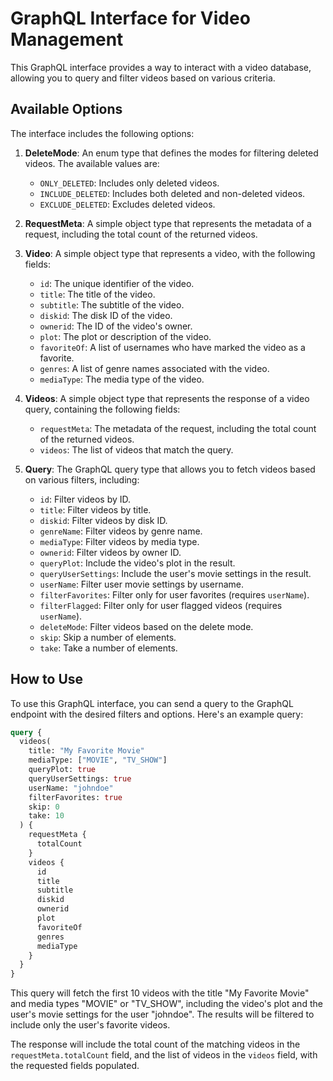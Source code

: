 # GraphQL Interface for Video Management

This GraphQL interface provides a way to interact with a video database, allowing you to query and filter videos based on various criteria.

## Available Options

The interface includes the following options:

1. **DeleteMode**: An enum type that defines the modes for filtering deleted videos. The available values are:
   - `ONLY_DELETED`: Includes only deleted videos.
   - `INCLUDE_DELETED`: Includes both deleted and non-deleted videos.
   - `EXCLUDE_DELETED`: Excludes deleted videos.

2. **RequestMeta**: A simple object type that represents the metadata of a request, including the total count of the returned videos.

3. **Video**: A simple object type that represents a video, with the following fields:
   - `id`: The unique identifier of the video.
   - `title`: The title of the video.
   - `subtitle`: The subtitle of the video.
   - `diskid`: The disk ID of the video.
   - `ownerid`: The ID of the video's owner.
   - `plot`: The plot or description of the video.
   - `favoriteOf`: A list of usernames who have marked the video as a favorite.
   - `genres`: A list of genre names associated with the video.
   - `mediaType`: The media type of the video.

4. **Videos**: A simple object type that represents the response of a video query, containing the following fields:
   - `requestMeta`: The metadata of the request, including the total count of the returned videos.
   - `videos`: The list of videos that match the query.

5. **Query**: The GraphQL query type that allows you to fetch videos based on various filters, including:
   - `id`: Filter videos by ID.
   - `title`: Filter videos by title.
   - `diskid`: Filter videos by disk ID.
   - `genreName`: Filter videos by genre name.
   - `mediaType`: Filter videos by media type.
   - `ownerid`: Filter videos by owner ID.
   - `queryPlot`: Include the video's plot in the result.
   - `queryUserSettings`: Include the user's movie settings in the result.
   - `userName`: Filter user movie settings by username.
   - `filterFavorites`: Filter only for user favorites (requires `userName`).
   - `filterFlagged`: Filter only for user flagged videos (requires `userName`).
   - `deleteMode`: Filter videos based on the delete mode.
   - `skip`: Skip a number of elements.
   - `take`: Take a number of elements.

## How to Use

To use this GraphQL interface, you can send a query to the GraphQL endpoint with the desired filters and options. Here's an example query:

```graphql
query {
  videos(
    title: "My Favorite Movie"
    mediaType: ["MOVIE", "TV_SHOW"]
    queryPlot: true
    queryUserSettings: true
    userName: "johndoe"
    filterFavorites: true
    skip: 0
    take: 10
  ) {
    requestMeta {
      totalCount
    }
    videos {
      id
      title
      subtitle
      diskid
      ownerid
      plot
      favoriteOf
      genres
      mediaType
    }
  }
}
```

This query will fetch the first 10 videos with the title "My Favorite Movie" and media types "MOVIE" or "TV_SHOW", including the video's plot and the user's movie settings for the user "johndoe". The results will be filtered to include only the user's favorite videos.

The response will include the total count of the matching videos in the `requestMeta.totalCount` field, and the list of videos in the `videos` field, with the requested fields populated.
